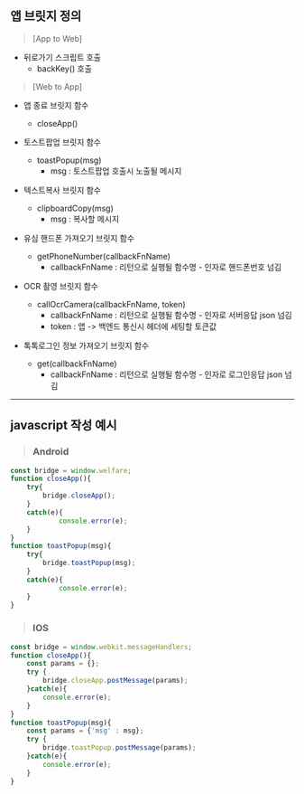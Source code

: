 ## 앱 브릿지 정의

> [App to Web]
+ 뒤로가기 스크립트 호출
   + backKey() 호출

> [Web to App]
+ 앱 종료 브릿지 함수
   + closeApp()

+ 토스트팝업 브릿지 함수
   + toastPopup(msg)
     - msg : 토스트팝업 호출시 노출될 메시지

+ 텍스트복사 브릿지 함수
   + clipboardCopy(msg)
     - msg : 복사할 메시지
+ 유심 핸드폰 가져오기 브릿지 함수
   + getPhoneNumber(callbackFnName)
     - callbackFnName : 리턴으로 실행될 함수명 - 인자로 핸드폰번호 넘김
+ OCR 촬영 브릿지 함수
   + callOcrCamera(callbackFnName, token)
     - callbackFnName : 리턴으로 실행될 함수명 - 인자로 서버응답 json 넘김
     - token : 앱 -> 백엔드 통신시 헤더에 세팅할 토큰값
+ 톡톡로그인 정보 가져오기 브릿지 함수
   + get(callbackFnName)
     - callbackFnName : 리턴으로 실행될 함수명 - 인자로 로그인응답 json 넘김
---
## javascript 작성 예시
> ### Android
```javascript
const bridge = window.welfare;
function closeApp(){
	try{
		bridge.closeApp();
	}
	catch(e){
     		console.error(e);
   	}
}
function toastPopup(msg){
	try{
		bridge.toastPopup(msg);
	}
	catch(e){
     		console.error(e);
   	}
}
```
> ### IOS
```javascript
const bridge = window.webkit.messageHandlers;
function closeApp(){
	const params = {};
	try {
		bridge.closeApp.postMessage(params);
	}catch(e){
		console.error(e);
	}
}
function toastPopup(msg){
	const params = {'msg' : msg};
	try {
		bridge.toastPopup.postMessage(params);
	}catch(e){
		console.error(e);
	}
}
```
